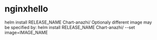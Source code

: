 # nginxhello

helm install RELEASE_NAME Chart-anazhi/
Optionaly different image may be specified by:
helm install RELEASE_NAME Chart-anazhi/ --set image=IMAGE_NAME
